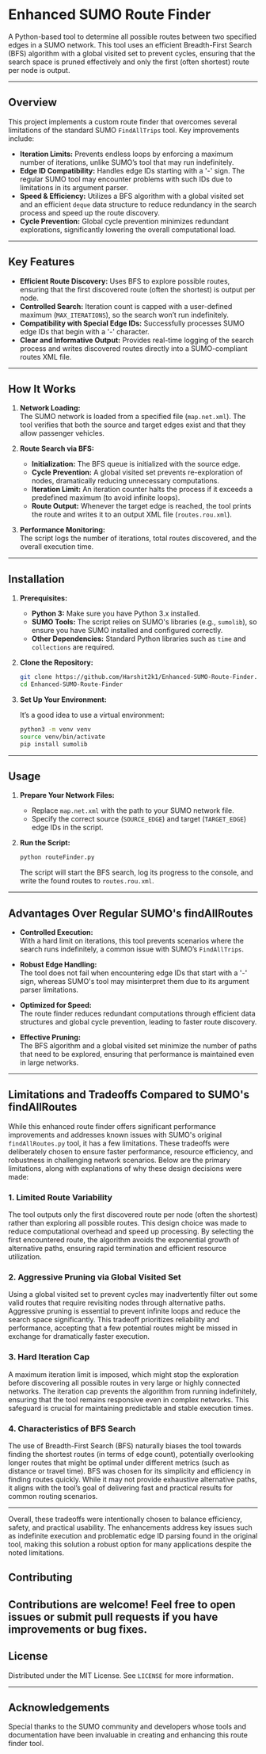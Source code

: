 # Enhanced SUMO Route Finder

A Python-based tool to determine all possible routes between two specified edges in a SUMO network. This tool uses an efficient Breadth-First Search (BFS) algorithm with a global visited set to prevent cycles, ensuring that the search space is pruned effectively and only the first (often shortest) route per node is output.

---

## Overview

This project implements a custom route finder that overcomes several limitations of the standard SUMO `FindAllTrips` tool. Key improvements include:

- **Iteration Limits:** Prevents endless loops by enforcing a maximum number of iterations, unlike SUMO’s tool that may run indefinitely.
- **Edge ID Compatibility:** Handles edge IDs starting with a '-' sign. The regular SUMO tool may encounter problems with such IDs due to limitations in its argument parser.
- **Speed & Efficiency:** Utilizes a BFS algorithm with a global visited set and an efficient `deque` data structure to reduce redundancy in the search process and speed up the route discovery.
- **Cycle Prevention:** Global cycle prevention minimizes redundant explorations, significantly lowering the overall computational load.

---

## Key Features

- **Efficient Route Discovery:** Uses BFS to explore possible routes, ensuring that the first discovered route (often the shortest) is output per node.
- **Controlled Search:** Iteration count is capped with a user-defined maximum (`MAX_ITERATIONS`), so the search won’t run indefinitely.
- **Compatibility with Special Edge IDs:** Successfully processes SUMO edge IDs that begin with a '-' character.
- **Clear and Informative Output:** Provides real-time logging of the search process and writes discovered routes directly into a SUMO-compliant routes XML file.

---

## How It Works

1. **Network Loading:**  
   The SUMO network is loaded from a specified file (`map.net.xml`). The tool verifies that both the source and target edges exist and that they allow passenger vehicles.

2. **Route Search via BFS:**  
   - **Initialization:** The BFS queue is initialized with the source edge.
   - **Cycle Prevention:** A global visited set prevents re-exploration of nodes, dramatically reducing unnecessary computations.
   - **Iteration Limit:** An iteration counter halts the process if it exceeds a predefined maximum (to avoid infinite loops).
   - **Route Output:** Whenever the target edge is reached, the tool prints the route and writes it to an output XML file (`routes.rou.xml`).

3. **Performance Monitoring:**  
   The script logs the number of iterations, total routes discovered, and the overall execution time.

---

## Installation

1. **Prerequisites:**
   - **Python 3:** Make sure you have Python 3.x installed.
   - **SUMO Tools:** The script relies on SUMO's libraries (e.g., `sumolib`), so ensure you have SUMO installed and configured correctly.
   - **Other Dependencies:** Standard Python libraries such as `time` and `collections` are required.

2. **Clone the Repository:**

   ```bash
   git clone https://github.com/Harshit2k1/Enhanced-SUMO-Route-Finder.git
   cd Enhanced-SUMO-Route-Finder
   ```

3. **Set Up Your Environment:**

   It’s a good idea to use a virtual environment:

   ```bash
   python3 -m venv venv
   source venv/bin/activate
   pip install sumolib
   ```

---

## Usage

1. **Prepare Your Network Files:**
   - Replace `map.net.xml` with the path to your SUMO network file.
   - Specify the correct source (`SOURCE_EDGE`) and target (`TARGET_EDGE`) edge IDs in the script.

2. **Run the Script:**

   ```bash
   python routeFinder.py
   ```

   The script will start the BFS search, log its progress to the console, and write the found routes to `routes.rou.xml`.

---

## Advantages Over Regular SUMO's findAllRoutes

- **Controlled Execution:**  
  With a hard limit on iterations, this tool prevents scenarios where the search runs indefinitely, a common issue with SUMO’s `FindAllTrips`.

- **Robust Edge Handling:**  
  The tool does not fail when encountering edge IDs that start with a '-' sign, whereas SUMO's tool may misinterpret them due to its argument parser limitations.

- **Optimized for Speed:**  
  The route finder reduces redundant computations through efficient data structures and global cycle prevention, leading to faster route discovery.

- **Effective Pruning:**  
  The BFS algorithm and a global visited set minimize the number of paths that need to be explored, ensuring that performance is maintained even in large networks.

---

## Limitations and Tradeoffs Compared to SUMO's findAllRoutes

While this enhanced route finder offers significant performance improvements and addresses known issues with SUMO's original `findAllRoutes.py` tool, it has a few limitations. These tradeoffs were deliberately chosen to ensure faster performance, resource efficiency, and robustness in challenging network scenarios. Below are the primary limitations, along with explanations of why these design decisions were made:

### 1. Limited Route Variability
The tool outputs only the first discovered route per node (often the shortest) rather than exploring all possible routes. This design choice was made to reduce computational overhead and speed up processing. By selecting the first encountered route, the algorithm avoids the exponential growth of alternative paths, ensuring rapid termination and efficient resource utilization.

### 2. Aggressive Pruning via Global Visited Set
Using a global visited set to prevent cycles may inadvertently filter out some valid routes that require revisiting nodes through alternative paths. Aggressive pruning is essential to prevent infinite loops and reduce the search space significantly. This tradeoff prioritizes reliability and performance, accepting that a few potential routes might be missed in exchange for dramatically faster execution.

### 3. Hard Iteration Cap
A maximum iteration limit is imposed, which might stop the exploration before discovering all possible routes in very large or highly connected networks. The iteration cap prevents the algorithm from running indefinitely, ensuring that the tool remains responsive even in complex networks. This safeguard is crucial for maintaining predictable and stable execution times.

### 4. Characteristics of BFS Search
The use of Breadth-First Search (BFS) naturally biases the tool towards finding the shortest routes (in terms of edge count), potentially overlooking longer routes that might be optimal under different metrics (such as distance or travel time).  BFS was chosen for its simplicity and efficiency in finding routes quickly. While it may not provide exhaustive alternative paths, it aligns with the tool’s goal of delivering fast and practical results for common routing scenarios.

---

Overall, these tradeoffs were intentionally chosen to balance efficiency, safety, and practical usability. The enhancements address key issues such as indefinite execution and problematic edge ID parsing found in the original tool, making this solution a robust option for many applications despite the noted limitations.


## Contributing

Contributions are welcome! Feel free to open issues or submit pull requests if you have improvements or bug fixes.
---

## License

Distributed under the MIT License. See `LICENSE` for more information.

---

## Acknowledgements

Special thanks to the SUMO community and developers whose tools and documentation have been invaluable in creating and enhancing this route finder tool.
```
